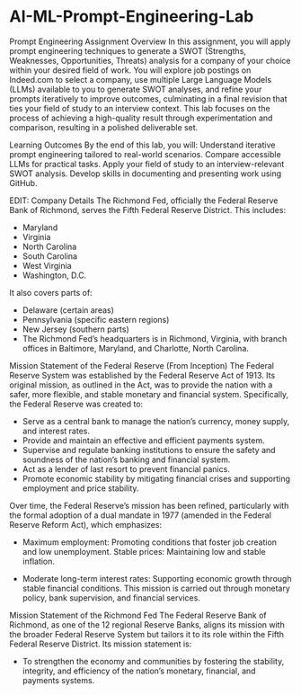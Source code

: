 # AI-ML-Prompt-Engineering-Lab

Prompt Engineering Assignment
Overview
In this assignment, you will apply prompt engineering techniques to generate a SWOT (Strengths, Weaknesses, Opportunities, Threats) analysis for a company of your choice within your desired field of work. You will explore job postings on Indeed.com to select a company, use multiple Large Language Models (LLMs) available to you to generate SWOT analyses, and refine your prompts iteratively to improve outcomes, culminating in a final revision that ties your field of study to an interview context. This lab focuses on the process of achieving a high-quality result through experimentation and comparison, resulting in a polished deliverable set.



Learning Outcomes
By the end of this lab, you will:
Understand iterative prompt engineering tailored to real-world scenarios.
Compare accessible LLMs for practical tasks.
Apply your field of study to an interview-relevant SWOT analysis.
Develop skills in documenting and presenting work using GitHub.





EDIT: Company Details
The Richmond Fed, officially the Federal Reserve Bank of Richmond, serves the Fifth Federal Reserve District. This includes:

   -   Maryland
   -   Virginia
   -   North Carolina
   -   South Carolina
   -   West Virginia
   -   Washington, D.C.

It also covers parts of:

   -   Delaware (certain areas)
   -   Pennsylvania (specific eastern regions)
   -   New Jersey (southern parts)
   -   The Richmond Fed’s headquarters is in Richmond, Virginia, with branch offices in Baltimore, Maryland, and Charlotte, North Carolina.



Mission Statement of the Federal Reserve (From Inception)
The Federal Reserve System was established by the Federal Reserve Act of 1913. Its original mission, as outlined in the Act, was to provide the nation with a safer, more flexible, and stable monetary and financial system. Specifically, the Federal Reserve was created to:

   -   Serve as a central bank to manage the nation’s currency, money supply, and interest rates.
   -   Provide and maintain an effective and efficient payments system.
   -   Supervise and regulate banking institutions to ensure the safety and soundness of the nation’s banking and financial system.
   -   Act as a lender of last resort to prevent financial panics.
   -   Promote economic stability by mitigating financial crises and supporting employment and price stability.

Over time, the Federal Reserve’s mission has been refined, particularly with the formal adoption of a dual mandate in 1977 (amended in the Federal Reserve Reform Act), which emphasizes:

   -   Maximum employment: Promoting conditions that foster job creation and low unemployment.
Stable prices: Maintaining low and stable inflation.

   -   Moderate long-term interest rates: Supporting economic growth through stable financial conditions.
This mission is carried out through monetary policy, bank supervision, and financial services.



Mission Statement of the Richmond Fed
The Federal Reserve Bank of Richmond, as one of the 12 regional Reserve Banks, aligns its mission with the broader Federal Reserve System but tailors it to its role within the Fifth Federal Reserve District. Its mission statement is:

   -   To strengthen the economy and communities by fostering the stability, integrity, and efficiency of the nation’s monetary, financial, and payments systems.
